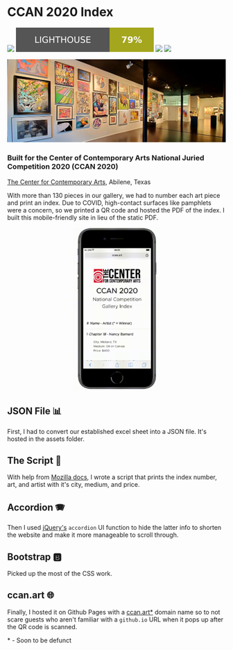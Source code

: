 # CCAN 2020 Index
<img src="https://img.shields.io/static/v1?label=No%20Maintenance%20Intended&message=X&color=red&style=for-the-badge" /> <img src= "assets/lighthouse.svg" /> <img src="https://img.shields.io/badge/jQuery-0769AD?style=for-the-badge&logo=jquery&logoColor=white" /> <img src="https://img.shields.io/badge/Bootstrap-563D7C?style=for-the-badge&logo=bootstrap&logoColor=white" />
 
<p align="center">
  <img style="object-fit: cover;" src="https://github.com/RobertKCleaves/ccan2020index/blob/main/assets/ccan_gallery_picture.jpg" alt="CCAN 2020">
</p>

### Built for the Center of Contemporary Arts National Juried Competition 2020 (CCAN 2020)

[The Center for Contemporary Arts](https://center-arts.com), Abilene, Texas


With more than 130 pieces in our gallery, we had to number each art piece and print an index. Due to COVID, high-contact surfaces like pamphlets were a concern, so we printed a QR code and hosted the PDF of the index. I built this mobile-friendly site in lieu of the static PDF.

<p align="center">
  <img width="200px" src="https://github.com/RobertKCleaves/ccan2020index/blob/main/assets/index_example.gif" alt="Material Bread logo">
</p>

## JSON File 📊
First, I had to convert our established excel sheet into a JSON file. It's hosted in the assets folder.

## The Script 📄
With help from [Mozilla docs](https://developer.mozilla.org/en-US/docs/Learn/JavaScript/Objects/JSON), I wrote a script that prints the index number, art, and artist with it's city, medium, and price.

## Accordion 🪗
Then I used [jQuery's](https://jqueryui.com/accordion/)  `accordion` UI function to hide the latter info to shorten the website and make it more manageable to scroll through.

## Bootstrap 🅱️
Picked up the most of the CSS work.

## ccan.art 🌐
Finally, I hosted it on Github Pages with a [ccan.art*](http://ccan.art) domain name so to not scare guests who aren't familiar with a `github.io` URL when it pops up after the QR code is scanned.

\* - Soon to be defunct
